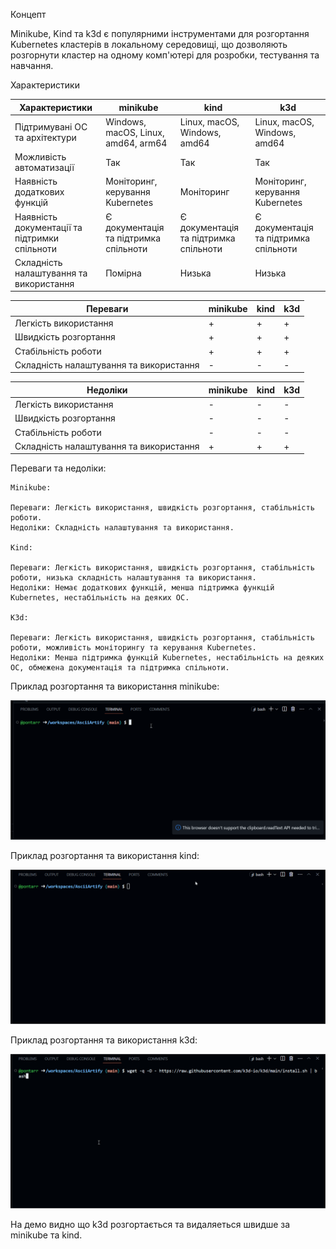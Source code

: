 Концепт 

Minikube, Kind та k3d є популярними інструментами для розгортання Kubernetes кластерів в локальному середовищі, що дозволяють розгорнути кластер на одному комп'ютері для розробки, тестування та навчання.

Характеристики

| Характеристики | minikube | kind | k3d |
| --- | --- | --- | --- |
| Підтримувані ОС та архітектури | Windows, macOS, Linux, amd64, arm64 | Linux, macOS, Windows, amd64 | Linux, macOS, Windows, amd64 |
| Можливість автоматизації | Так | Так | Так |
| Наявність додаткових функцій | Моніторинг, керування Kubernetes | Моніторинг | Моніторинг, керування Kubernetes |
| Наявність документації та підтримки спільноти | Є документація та підтримка спільноти | Є документація та підтримка спільноти | Є документація та підтримка спільноти |
| Складність налаштування та використання | Помірна | Низька | Низька |

| Переваги | minikube | kind | k3d |
| --- | --- | --- | --- |
| Легкість використання | + | + | + |
| Швидкість розгортання | + | + | + |
| Стабільність роботи | + | + | + |
| Складність налаштування та використання | - | - | - |

| Недоліки | minikube | kind | k3d |
| --- | --- | --- | --- |
| Легкість використання | - | - | - |
| Швидкість розгортання | - | - | - |
| Стабільність роботи | - | - | - |
| Складність налаштування та використання | + | + | + |

Переваги та недоліки:

    Minikube:

    Переваги: Легкість використання, швидкість розгортання, стабільність роботи.
    Недоліки: Складність налаштування та використання.

    Kind:

    Переваги: Легкість використання, швидкість розгортання, стабільність роботи, низька складність налаштування та використання.
    Недоліки: Немає додаткових функцій, менша підтримка функцій Kubernetes, нестабільність на деяких ОС.

    K3d:

    Переваги: Легкість використання, швидкість розгортання, стабільність роботи, можливість моніторингу та керування Kubernetes.
    Недоліки: Менша підтримка функцій Kubernetes, нестабільність на деяких ОС, обмежена документація та підтримка спільноти.


Приклад розгортання та використання minikube:

![Image](/doc/data/minikube.gif)

Приклад розгортання та використання kind:

![Image](/doc/data/kind.gif)

Приклад розгортання та використання k3d:

![Image](/doc/data/k3d.gif)

На демо видно що k3d розгортається та видаляеться швидше за minikube та kind.